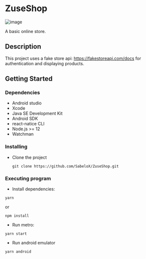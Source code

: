 # ZuseShop

![image](https://github.com/SabeloX/ZuseShop/assets/52076408/ec244a59-1640-44bf-b28a-c10b605d8da2)

A basic online store.

## Description

This project uses a fake store api: https://fakestoreapi.com/docs for authentication and displaying products.

## Getting Started

### Dependencies

* Android studio
* Xcode
* Java SE Development Kit
* Android SDK
* react-natice CLI
* Node.js >= 12
* Watchman

### Installing

* Clone the project
  ```
  git clone https://github.com/SabeloX/ZuseShop.git
  ```

### Executing program

* Install dependencies:
```
yarn
```
or
```
npm install
```
* Run metro:
```
yarn start
```
* Run android emulator
```
yarn android
```

